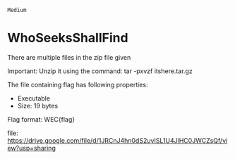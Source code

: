 `Medium`

# WhoSeeksShallFind

There are multiple files in the zip file given

Important: Unzip it using the command:  tar -pxvzf itshere.tar.gz

The file containing flag has following properties:

* Executable
* Size: 19 bytes

Flag format: WEC{flag}

file: https://drive.google.com/file/d/1JRCnJ4hn0dS2uyISL1U4JlHC0JWCZsQf/view?usp=sharing

